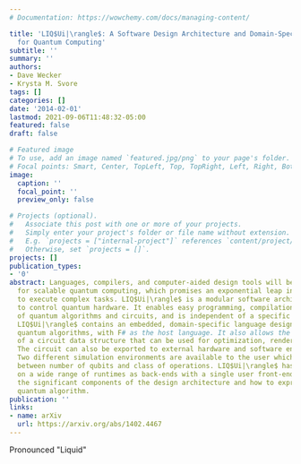 ```yaml
---
# Documentation: https://wowchemy.com/docs/managing-content/

title: 'LIQ$Ui|\rangle$: A Software Design Architecture and Domain-Specific Language
  for Quantum Computing'
subtitle: ''
summary: ''
authors:
- Dave Wecker
- Krysta M. Svore
tags: []
categories: []
date: '2014-02-01'
lastmod: 2021-09-06T11:48:32-05:00
featured: false
draft: false

# Featured image
# To use, add an image named `featured.jpg/png` to your page's folder.
# Focal points: Smart, Center, TopLeft, Top, TopRight, Left, Right, BottomLeft, Bottom, BottomRight.
image:
  caption: ''
  focal_point: ''
  preview_only: false

# Projects (optional).
#   Associate this post with one or more of your projects.
#   Simply enter your project's folder or file name without extension.
#   E.g. `projects = ["internal-project"]` references `content/project/deep-learning/index.md`.
#   Otherwise, set `projects = []`.
projects: []
publication_types:
- '0'
abstract: Languages, compilers, and computer-aided design tools will be essential
  for scalable quantum computing, which promises an exponential leap in our ability
  to execute complex tasks. LIQ$Ui|\rangle$ is a modular software architecture designed
  to control quantum hardware. It enables easy programming, compilation, and simulation
  of quantum algorithms and circuits, and is independent of a specific quantum architecture.
  LIQ$Ui|\rangle$ contains an embedded, domain-specific language designed for programming
  quantum algorithms, with F# as the host language. It also allows the extraction
  of a circuit data structure that can be used for optimization, rendering, or translation.
  The circuit can also be exported to external hardware and software environments.
  Two different simulation environments are available to the user which allow a trade-off
  between number of qubits and class of operations. LIQ$Ui|\rangle$ has been implemented
  on a wide range of runtimes as back-ends with a single user front-end. We describe
  the significant components of the design architecture and how to express any given
  quantum algorithm.
publication: ''
links:
- name: arXiv
  url: https://arxiv.org/abs/1402.4467
---
```

Pronounced "Liquid"